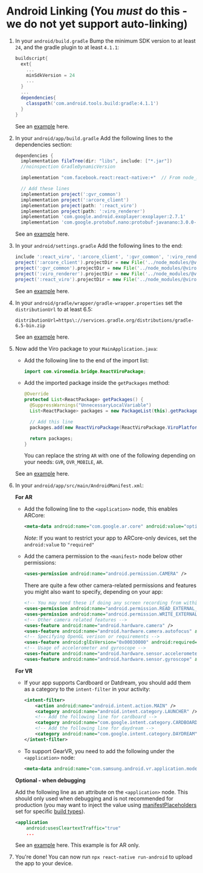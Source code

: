 # Android Linking (You **_must_** do this - we do not yet support auto-linking)

1. In your `android/build.gradle` Bump the minimum SDK version to at least `24`, and the gradle plugin to at least `4.1.1`:

   ```groovy
   buildscript{
     ext{
       ...
       minSdkVersion = 24
       ...
     }
     ...
     dependencies{
       classpath('com.android.tools.build:gradle:4.1.1')
     }
   }
   ```

   See an [example](https://github.com/ViroCommunity/starter-kit/blob/master/android/build.gradle) here.

2. In your `android/app/build.gradle` Add the following lines to the dependencies section:

   ```groovy
   dependencies {
     implementation fileTree(dir: "libs", include: ["*.jar"])
     //noinspection GradleDynamicVersion

     implementation "com.facebook.react:react-native:+"  // From node_modules

     // Add these lines
     implementation project(':gvr_common')
     implementation project(':arcore_client')
     implementation project(path: ':react_viro')
     implementation project(path: ':viro_renderer')
     implementation 'com.google.android.exoplayer:exoplayer:2.7.1'
     implementation 'com.google.protobuf.nano:protobuf-javanano:3.0.0-alpha-7'
   ```

   See an [example](https://github.com/ViroCommunity/starter-kit/blob/master/android/app/build.gradle) here.

3. In your `android/settings.gradle` Add the following lines to the end:

   ```groovy
   include ':react_viro', ':arcore_client', ':gvr_common', ':viro_renderer'
   project(':arcore_client').projectDir = new File('../node_modules/@viro-community/react-viro/android/arcore_client')
   project(':gvr_common').projectDir = new File('../node_modules/@viro-community/react-viro/android/gvr_common')
   project(':viro_renderer').projectDir = new File('../node_modules/@viro-community/react-viro/android/viro_renderer')
   project(':react_viro').projectDir = new File('../node_modules/@viro-community/react-viro/android/react_viro')
   ```

   See an [example](https://github.com/ViroCommunity/starter-kit/blob/master/android/settings.gradle) here.

4. In your `android/gradle/wrapper/gradle-wrapper.properties` set the `distributionUrl` to at least 6.5:

   ```properties
   distributionUrl=https\://services.gradle.org/distributions/gradle-6.5-bin.zip
   ```

   See an [example](https://github.com/ViroCommunity/starter-kit/blob/master/android/gradle/wrapper/gradle-wrapper.properties) here.

5. Now add the Viro package to your `MainApplication.java`:

   - Add the following line to the end of the import list:

     ```java
     import com.viromedia.bridge.ReactViroPackage;
     ```

   - Add the imported package inside the `getPackages` method:

     ```java
     @Override
     protected List<ReactPackage> getPackages() {
       @SuppressWarnings("UnnecessaryLocalVariable")
       List<ReactPackage> packages = new PackageList(this).getPackages();

       // Add this line
       packages.add(new ReactViroPackage(ReactViroPackage.ViroPlatform.valueOf("AR")));

       return packages;
     }

     ```

     You can replace the string `AR` with one of the following depending on your needs: `GVR`, `OVR_MOBILE`, `AR`.

   See an [example](https://github.com/ViroCommunity/starter-kit/blob/master/android/app/src/main/java/com/myviroapp/MainApplication.java) here.

6. In your `android/app/src/main/AndroidManifest.xml`:

   **For AR**

   - Add the following line to the `<application>` node, this enables ARCore:

     ```xml
     <meta-data android:name="com.google.ar.core" android:value="optional" />
     ```

     _Note_: If you want to restrict your app to ARCore-only devices, set the `android:value` to `"required"`

   - Add the camera permission to the `<manifest>` node below other permissions:

     ```xml
     <uses-permission android:name="android.permission.CAMERA" />
     ```

     There are quite a few other camera-related permissions and features you might also want to specify, depending on your app:

     ```xml
     <!-- You may need these if doing any screen recording from within the app -->
     <uses-permission android:name="android.permission.READ_EXTERNAL_STORAGE"/>
     <uses-permission android:name="android.permission.WRITE_EXTERNAL_STORAGE"/>
     <!-- Other camera related features -->
     <uses-feature android:name="android.hardware.camera" />
     <uses-feature android:name="android.hardware.camera.autofocus" android:required="false" tools:replace="required"/>
     <!-- Specifying OpenGL verison or requirements -->
     <uses-feature android:glEsVersion="0x00030000" android:required="false" tools:node="remove" tools:replace="required" />
     <!-- Usage of accelerometer and gyroscope -->
     <uses-feature android:name="android.hardware.sensor.accelerometer" android:required="false" tools:replace="required" />
     <uses-feature android:name="android.hardware.sensor.gyroscope" android:required="false" tools:replace="required" />
     ```

   **For VR**

   - If your app supports Cardboard or Datdream, you should add them as a category to the `intent-filter` in your activity:

     ```xml
     <intent-filter>
         <action android:name="android.intent.action.MAIN" />
         <category android:name="android.intent.category.LAUNCHER" />
         <!-- Add the following line for cardboard -->
         <category android:name="com.google.intent.category.CARDBOARD" />
         <!-- Add the following line for daydream -->
         <category android:name="com.google.intent.category.DAYDREAM" />
     </intent-filter>
     ```

   - To support GearVR, you need to add the following under the `<application>` node:

     ```xml
     <meta-data android:name="com.samsung.android.vr.application.mode" android:value="vr_only"/>
     ```

   **Optional - when debugging**

   Add the following line as an attribute on the `<application>` node. This should only used when debugging and is not recommended for production (you may want to inject the value using [manifestPlaceholders](https://developer.android.com/studio/build/manifest-build-variables) set for specific [build types](https://developer.android.com/studio/build/build-variants)).

   ```xml
   <application
       android:usesCleartextTraffic="true"
       ...

   ```

   See an [example](https://github.com/ViroCommunity/starter-kit/blob/master/android/app/src/main/AndroidManifest.xml) here. This example is for AR only.

7. You're done! You can now run `npx react-native run-android` to upload the app to your device.
